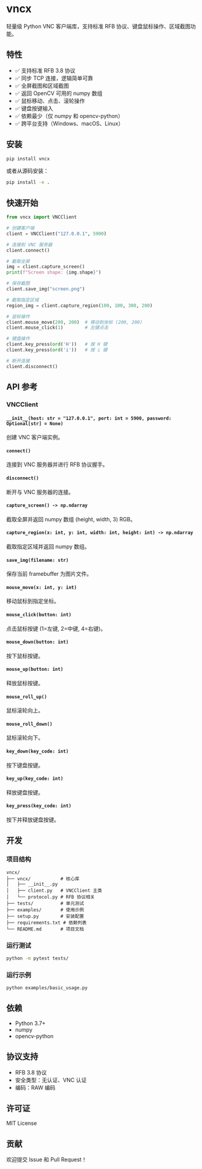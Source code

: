 # vncx

轻量级 Python VNC 客户端库，支持标准 RFB 协议、键盘鼠标操作、区域截图功能。

## 特性

- ✅ 支持标准 RFB 3.8 协议
- ✅ 同步 TCP 连接，逻辑简单可靠
- ✅ 全屏截图和区域截图
- ✅ 返回 OpenCV 可用的 numpy 数组
- ✅ 鼠标移动、点击、滚轮操作
- ✅ 键盘按键输入
- ✅ 依赖最少（仅 numpy 和 opencv-python）
- ✅ 跨平台支持（Windows、macOS、Linux）

## 安装

```bash
pip install vncx
```

或者从源码安装：

```bash
pip install -e .
```

## 快速开始

```python
from vncx import VNCClient

# 创建客户端
client = VNCClient("127.0.0.1", 5900)

# 连接到 VNC 服务器
client.connect()

# 截取全屏
img = client.capture_screen()
print(f"Screen shape: {img.shape}")

# 保存截图
client.save_img("screen.png")

# 截取指定区域
region_img = client.capture_region(100, 100, 300, 200)

# 鼠标操作
client.mouse_move(200, 200)  # 移动到坐标 (200, 200)
client.mouse_click(1)        # 左键点击

# 键盘操作
client.key_press(ord('H'))   # 按 H 键
client.key_press(ord('i'))   # 按 i 键

# 断开连接
client.disconnect()
```

## API 参考

### VNCClient

#### `__init__(host: str = "127.0.0.1", port: int = 5900, password: Optional[str] = None)`
创建 VNC 客户端实例。

#### `connect()`
连接到 VNC 服务器并进行 RFB 协议握手。

#### `disconnect()`
断开与 VNC 服务器的连接。

#### `capture_screen() -> np.ndarray`
截取全屏并返回 numpy 数组 (height, width, 3) RGB。

#### `capture_region(x: int, y: int, width: int, height: int) -> np.ndarray`
截取指定区域并返回 numpy 数组。

#### `save_img(filename: str)`
保存当前 framebuffer 为图片文件。

#### `mouse_move(x: int, y: int)`
移动鼠标到指定坐标。

#### `mouse_click(button: int)`
点击鼠标按键 (1=左键, 2=中键, 4=右键)。

#### `mouse_down(button: int)`
按下鼠标按键。

#### `mouse_up(button: int)`
释放鼠标按键。

#### `mouse_roll_up()`
鼠标滚轮向上。

#### `mouse_roll_down()`
鼠标滚轮向下。

#### `key_down(key_code: int)`
按下键盘按键。

#### `key_up(key_code: int)`
释放键盘按键。

#### `key_press(key_code: int)`
按下并释放键盘按键。

## 开发

### 项目结构

```
vncx/
├── vncx/           # 核心库
│   ├── __init__.py
│   ├── client.py   # VNCClient 主类
│   └── protocol.py # RFB 协议相关
├── tests/          # 单元测试
├── examples/       # 使用示例
├── setup.py        # 安装配置
├── requirements.txt # 依赖列表
└── README.md       # 项目文档
```

### 运行测试

```bash
python -m pytest tests/
```

### 运行示例

```bash
python examples/basic_usage.py
```

## 依赖

- Python 3.7+
- numpy
- opencv-python

## 协议支持

- RFB 3.8 协议
- 安全类型：无认证、VNC 认证
- 编码：RAW 编码

## 许可证

MIT License

## 贡献

欢迎提交 Issue 和 Pull Request！